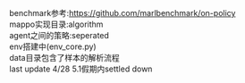 benchmark参考:https://github.com/marlbenchmark/on-policy <br />
mappo实现目录:algorithm <br />
agent之间的策略:seperated <br />
env搭建中(env_core.py) <br />
data目录包含了样本的解析流程 <br />
last update 4/28 5.1假期内settled down <br />

